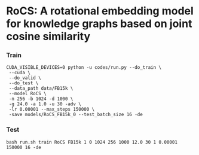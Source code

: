 # RoCS: A rotational embedding model for knowledge graphs based on joint cosine similarity

### Train
```
CUDA_VISIBLE_DEVICES=0 python -u codes/run.py --do_train \
 --cuda \
 --do_valid \
 --do_test \
 --data_path data/FB15k \
 --model RoCS \
 -n 256 -b 1024 -d 1000 \
 -g 24.0 -a 1.0 -u 30 -adv \
 -lr 0.00001 --max_steps 150000 \
 -save models/RoCS_FB15k_0 --test_batch_size 16 -de
```

### Test
```
bash run.sh train RoCS FB15k 1 0 1024 256 1000 12.0 30 1 0.00001 150000 16 -de
```
